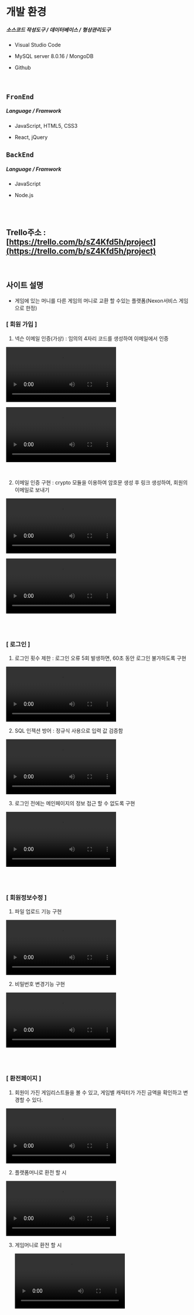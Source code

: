 # 개발 환경

##### 소스코드 작성도구 / 데이터베이스 / 형상관리도구

- Visual Studio Code

- MySQL server 8.0.16 / MongoDB

- Github

<br>

## `FronEnd`

##### Language / Framwork

- JavaScript, HTML5, CSS3

- React, jQuery

## `BackEnd`

##### Language / Framwork

- JavaScript

- Node.js

<br>

<br>

##  Trello주소 : [https://trello.com/b/sZ4Kfd5h/project](https://trello.com/b/sZ4Kfd5h/project)

<br>

## 사이트 설명

- 게임에 있는 머니를 다른 게임의 머니로 교환 할 수있는 플랫폼(Nexon서비스 게임으로 한정)

### [ 회원 가입 ]

1. 넥슨 이메일 인증(가상) : 임의의 4자리 코드를 생성하여 이메일에서 인증

<video src="/ppt/회원가입_01.mp4"></video>

<video src="/ppt/회원가입_02.mp4"></video>

<br>

2. 이메일 인증 구현 : crypto 모듈을 이용하여 암호문 생성 후 링크 생성하여, 회원의 이메일로 보내기

<video src="/Users/apple/Node/New_project/Project_Multicampus/ppt/회원가입_03.mp4"></video>

<video src="/Users/apple/Node/New_project/Project_Multicampus/ppt/회원가입_04.mp4"></video>

<br>

<br>

### [ 로그인 ]

1. 로그인 횟수 제한 : 로그인 오류 5회 발생하면, 60초 동안 로그인 불가하도록 구현

<video src="/Users/apple/Node/New_project/Project_Multicampus/ppt/로그인 횟수제한_01.mp4"></video>

2. SQL 인젝션 방어 : 정규식 사용으로 입력 값 검증함

<video src="/Users/apple/Node/New_project/Project_Multicampus/ppt/sql injection_01.mp4"></video>

3. 로그인 전에는 메인페이지의 정보 접근 할 수 없도록 구현

<video src="/Users/apple/Node/New_project/Project_Multicampus/ppt/로그인 전_01.mp4"></video>

<br>

<br>

### [ 회원정보수정 ]

1. 파일 업로드 기능 구현

<video src="/Users/apple/Node/New_project/Project_Multicampus/ppt/회원정보수정_01.mp4"></video>

2. 비밀번호 변경기능 구현

<video src="/Users/apple/Node/New_project/Project_Multicampus/ppt/회원정보수정_02.mp4"></video>

<br>

<br>

### [ 환전페이지 ]

1. 회원이 가진 게임리스트들을 볼 수 있고, 게임별 캐릭터가 가진 금액을 확인하고 변경할 수 있다. 

<video src="/Users/apple/Node/New_project/Project_Multicampus/ppt/환전_01.mp4"></video>

2. 플랫폼머니로 환전 할 시

<video src="/Users/apple/Node/New_project/Project_Multicampus/ppt/환전_02.mp4"></video>

3. 게임머니로 환전 할 시

   <video src="/Users/apple/Node/New_project/Project_Multicampus/ppt/환전_04.mp4"></video>

<br>

<br>
